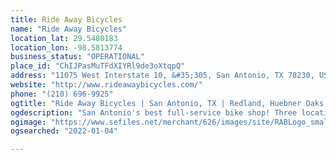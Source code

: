 ```yaml
---
title: Ride Away Bicycles
name: "Ride Away Bicycles"
location_lat: 29.5480183
location_lon: -98.5813774
business_status: "OPERATIONAL"
place_id: "ChIJPasMuTFdXIYRl9de3oXtqpQ"
address: "11075 West Interstate 10, &#35;305, San Antonio, TX 78230, USA"
website: "http://www.rideawaybicycles.com/"
phone: "(210) 696-9925"
ogtitle: "Ride Away Bicycles | San Antonio, TX | Redland, Huebner Oaks, Culebra"
ogdescription: "San Antonio's best full-service bike shop! Three locations in the San Antonio area! Featuring Giant, Electra, Bianchi and more."
ogimage: "https://www.sefiles.net/merchant/626/images/site/RABLogo_small.gif"
ogsearched: "2022-01-04"

---
```

